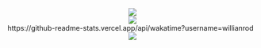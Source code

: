 
<div align = "center">
<img src = "https://media.giphy.com/media/3ornk57KwDXf81rjWM/giphy.gif">
</div>

<div align = "center">
<a href="">
  <img  src="https://github-readme-stats.vercel.app/api?username=atharva-2001&show_icons=true&theme=Gradient" />
</a>
</div>
https://github-readme-stats.vercel.app/api/wakatime?username=willianrod


<div align = "center">
<a href="">
  <img  src="https://github-readme-stats.vercel.app/api/wakatime?username=atharva-2001" />
</a>
</div>
